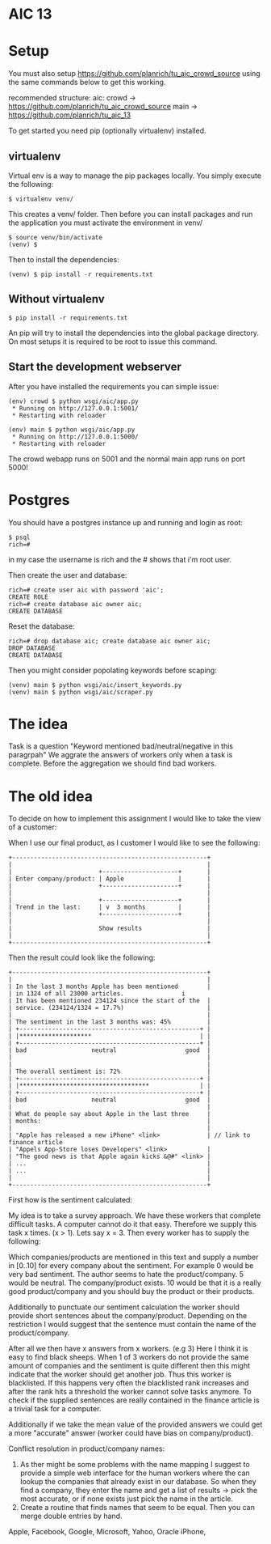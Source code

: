 AIC 13
=========

# Setup

You must also setup https://github.com/planrich/tu_aic_crowd_source using the same commands below to get this working.

recommended structure:
aic:
  crowd -> https://github.com/planrich/tu_aic_crowd_source
  main -> https://github.com/planrich/tu_aic_13

To get started you need pip (optionally virtualenv) installed.

## virtualenv

Virtual env is a way to manage the pip packages locally.
You simply execute the following:

~~~
$ virtualenv venv/
~~~

This creates a venv/ folder.
Then before you can install packages and run the application you must 
activate the environment in venv/

~~~
$ source venv/bin/activate
(venv) $
~~~

Then to install the dependencies:

~~~
(venv) $ pip install -r requirements.txt
~~~

## Without virtualenv

~~~
$ pip install -r requirements.txt
~~~

An pip will try to install the dependencies into the global package directory. 
On most setups it is required to be root to issue this command.

## Start the development webserver

After you have installed the requirements you can simple issue:

~~~
(env) crowd $ python wsgi/aic/app.py
 * Running on http://127.0.0.1:5001/
 * Restarting with reloader
~~~

~~~
(env) main $ python wsgi/aic/app.py
 * Running on http://127.0.0.1:5000/
 * Restarting with reloader
~~~

The crowd webapp runs on 5001 and the normal main app runs on port 5000!

# Postgres

You should have a postgres instance up and running and login as root:

~~~
$ psql
rich=#
~~~

in my case the username is rich and the # shows that i'm root user.

Then create the user and database:

~~~
rich=# create user aic with password 'aic';
CREATE ROLE
rich=# create database aic owner aic;
CREATE DATABASE
~~~

Reset the database:

~~~
rich=# drop database aic; create database aic owner aic;
DROP DATABASE
CREATE DATABASE
~~~

Then you might consider popolating keywords before scaping:

~~~
(venv) main $ python wsgi/aic/insert_keywords.py
(venv) main $ python wsgi/aic/scraper.py
~~~

# The idea

Task is a question "Keyword mentioned bad/neutral/negative in this paragrpah"
We aggrate the answers of workers only when a task is complete. Before the aggregation we should find
bad workers.


# The old idea

To decide on how to implement this assignment I would like to take the view of a customer:

When I use our final product, as I customer I would like to see the following:

~~~
+------------------------------------------------------+
|                                                      |
|                        +---------------------+       |
| Enter company/product: | Apple               |       |
|                        +---------------------+       |
|                                                      | 
|                        +---------------------+       |
| Trend in the last:     | v  3 months         |       |
|                        +---------------------+       |
|                                                      | 
|                        Show results                  | 
|                                                      |
+------------------------------------------------------+
~~~

Then the result could look like the following:

~~~
+------------------------------------------------------+
|                                                      |
| In the last 3 months Apple has been mentioned        |
| in 1324 of all 23000 articles.                i
| It has been mentioned 234124 since the start of the  |
| service. (234124/1324 = 17.7%)                       |
|                                                      |
| The sentiment in the last 3 months was: 45%          |
| +--------------------------------------------------+ |
| |********************                              | |
| +--------------------------------------------------+ |
| bad                  neutral                   good  |
|                                                      |
|                                                      |
| The overall sentiment is: 72%                        |
| +--------------------------------------------------+ |
| |************************************              | |
| +--------------------------------------------------+ |
| bad                  neutral                   good  |
|                                                      |
| What do people say about Apple in the last three     |
| months:                                              |
|                                                      |
| "Apple has released a new iPhone" <link>             | // link to finance article
| "Appels App-Store loses Developers" <link>           |
| "The good news is that Apple again kicks &@#" <link> |
| ...                                                  |
| ...                                                  |
|                                                      |
+------------------------------------------------------+
~~~

First how is the sentiment calculated:

My idea is to take a survey approach. We have these workers that complete
difficult tasks. A computer cannot do it that easy. Therefore we supply
this task x times. (x > 1). Lets say x = 3. Then 
every worker has to supply the following:

Which companies/products are mentioned in this text and supply
a number in [0..10] for every company about the sentiment.
For example 0 would be very bad sentiment. The author seems to
hate the product/company.
5 would be neutral. The company/product exists.
10 would be that it is a really good product/company and you should buy the 
product or their products.

Additionally to punctuate our sentiment calculation the worker
should provide short sentences about the company/product.
Depending on the restriction I would suggest that the sentence
must contain the name of the product/company.

After all we then have x answers from x workers. (e.g 3)
Here I think it is easy to find black sheeps. When
1 of 3 workers do not provide the same amount of companies
and the sentiment is quite different then this might indicate
that the worker should get another job. Thus this worker
is blacklisted. If this happens very often the blacklisted 
rank increases and after the rank hits a threshold the worker
cannot solve tasks anymore.
To check if the supplied sentences are really contained in
the finance article is a trivial task for a computer.

Additionally if we take the mean value of the provided answers
we could get a more "accurate" answer (worker could have bias on 
company/product).

Conflict resolution in product/company names:
1) As ther might be some problems with the name mapping I suggest
to provide a simple web interface for the human workers
where the can lookup the companies that already exist in our database.
So when they find a company, they enter the name and get a list
of results -> pick the most accurate, or if none exists just pick
the name in the article.
2) Create a routine that finds names that seem to be equal. Then you can
merge double entries by hand.


Apple, Facebook, Google, Microsoft, Yahoo, Oracle
iPhone, 



